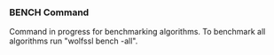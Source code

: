 ### BENCH Command
Command in progress for benchmarking algorithms. To benchmark all algorithms run "wolfssl bench -all".
